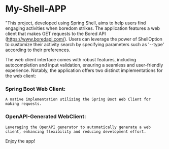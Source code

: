 # My-Shell-APP

"This project, developed using Spring Shell, aims to help users find engaging activities when boredom strikes. 
The application features a web client that makes GET requests to the Bored API (https://www.boredapi.com/). 
Users can leverage the power of ShellOption to customize their activity search by specifying parameters such as '--type' according to their preferences.

The web client interface comes with robust features, 
including autocompletion and input validation, 
ensuring a seamless and user-friendly experience. 
Notably, the application offers two distinct implementations for the web client:

### Spring Boot Web Client:

```A native implementation utilizing the Spring Boot Web Client for making requests.```

### OpenAPI-Generated WebClient:

```Leveraging the OpenAPI generator to automatically generate a web client, enhancing flexibility and reducing development effort.```

Enjoy the app!
